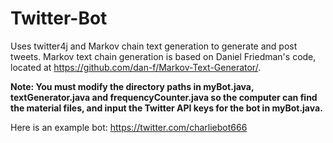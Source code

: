 # Twitter-Bot
Uses twitter4j and Markov chain text generation to generate and post tweets. 
Markov text chain generation is based on Daniel Friedman's code, located at https://github.com/dan-f/Markov-Text-Generator/. 


**Note: You must modify the directory paths in myBot.java, textGenerator.java and frequencyCounter.java so the computer can find the material files, and input the Twitter API keys for the bot in myBot.java.**

Here is an example bot: https://twitter.com/charliebot666
